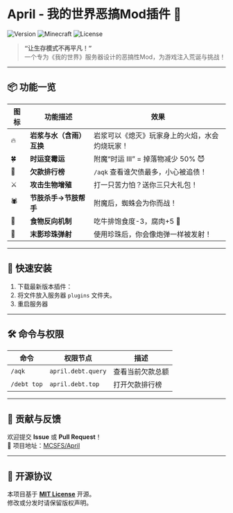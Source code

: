 
# April - 我的世界恶搞Mod插件 🌟

![Version](https://img.shields.io/badge/版本-2025.1-blue?style=flat-square)
![Minecraft](https://img.shields.io/badge/适配版本-Paper1.21.X-success?style=flat-square)
![License](https://img.shields.io/badge/许可证-MIT-green?style=flat-square)

> **“让生存模式不再平凡！”**  
> 一个专为《我的世界》服务器设计的恶搞性Mod，为游戏注入荒诞与挑战！

---

## 📦 功能一览

| 图标 | 功能描述 | 效果 |
|------|----------|------|
| 🔥 | **岩浆与水（含雨）互换** | 岩浆可以《熄灭》玩家身上的火焰，水会灼烧玩家！ |
| 🍀 | **时运变霉运** | 附魔“时运 III” = 掉落物减少 50% 😈 |
| 💸 | **欠款排行榜** | `/aqk` 查看谁欠债最多，小心被追债！ |
| ⚔️ | **攻击生物增殖** | 打一只苦力怕？送你三只大礼包！ |
| 🕷️ | **节肢杀手→节肢帮手** | 附魔后，蜘蛛会为你而战！ |
| 🍖 | **食物反向机制** | 吃牛排饱食度-3，腐肉+5 🌚 |
| 🌌 | **末影珍珠弹射** | 使用珍珠后，你会像炮弹一样被发射！ |

---

## 🚀 快速安装

1. 下载最新版本插件：
2. 将文件放入服务器 `plugins` 文件夹。
3. 重启服务器

---

## 🛠️ 命令与权限

| 命令 | 权限节点 | 描述 |
|------|----------|------|
| `/aqk` | `april.debt.query` | 查看当前欠款总额 |
| `/debt top` | `april.debt.top` | 打开欠款排行榜 |

---

## 🤝 贡献与反馈

欢迎提交 **Issue** 或 **Pull Request**！  
🔗 项目地址：[MCSFS/April](https://github.com/MCSFS/April)  

---

## 📜 开源协议

本项目基于 **[MIT License](LICENSE)** 开源。  
修改或分发时请保留版权声明。